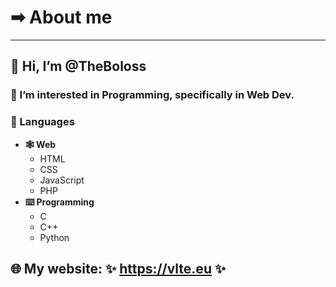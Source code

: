 # ➡ About me
---
## 👋 Hi, I’m @TheBoloss

### 👀 I’m interested in **Programming**, specifically in **Web Dev**.

### 📃 Languages
- **🕸️ Web**
  - HTML
  - CSS
  - JavaScript
  - PHP
- **⌨️ Programming**
  - C
  - C++
  - Python

## 🌐 My website: ✨ https://vlte.eu ✨
